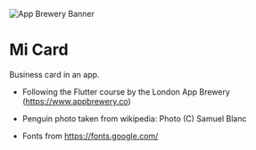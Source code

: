 ![App Brewery Banner](https://github.com/londonappbrewery/Images/blob/master/AppBreweryBanner.png)

# Mi Card

Business card in an app.

* Following the Flutter course by the London App Brewery (https://www.appbrewery.co)

* Penguin photo taken from wikipedia: Photo (C) Samuel Blanc

* Fonts from https://fonts.google.com/

